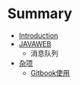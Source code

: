 # Summary

* [Introduction](README.md)
* [JAVAWEB](javaweb.md)
  * 消息队列
* [杂项](za-xiang.md)
  * [Gitbook使用](za-xiang/gitbookshi-yong.md)

